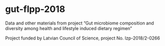# gut-flpp-2018
Data and other materials from project “Gut microbiome composition and diversity among health and lifestyle induced dietary regimen”

Project funded by Latvian Council of Science, project No. lzp-2018/2-0266
